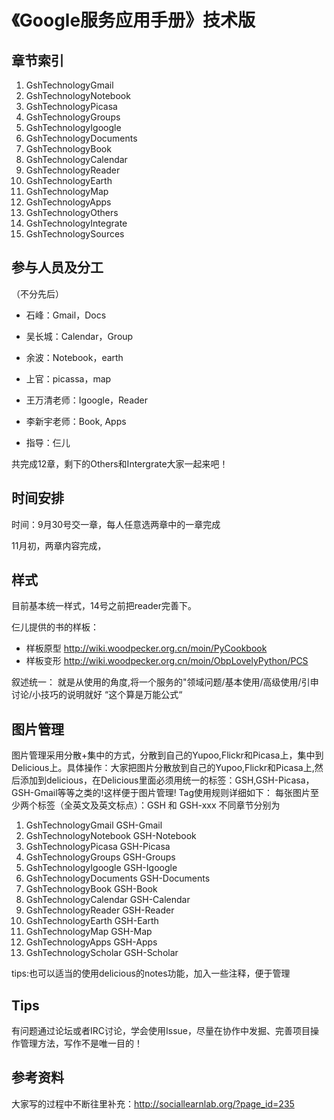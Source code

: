 # 《Google服务应用手册》技术版 #

## 章节索引 ##

  1. GshTechnologyGmail
  1. GshTechnologyNotebook
  1. GshTechnologyPicasa
  1. GshTechnologyGroups
  1. GshTechnologyIgoogle
  1. GshTechnologyDocuments
  1. GshTechnologyBook
  1. GshTechnologyCalendar
  1. GshTechnologyReader
  1. GshTechnologyEarth
  1. GshTechnologyMap
  1. GshTechnologyApps
  1. GshTechnologyOthers
  1. GshTechnologyIntegrate
  1. GshTechnologySources

## 参与人员及分工 ##
（不分先后）
  * 石峰：Gmail，Docs
  * 吴长城：Calendar，Group
  * 余波：Notebook，earth
  * 上官：picassa，map
  * 王万清老师：Igoogle，Reader
  * 李新宇老师：Book, Apps

  * 指导：仨儿

共完成12章，剩下的Others和Intergrate大家一起来吧！

## 时间安排 ##

时间：9月30号交一章，每人任意选两章中的一章完成

11月初，两章内容完成，

## 样式 ##

目前基本统一样式，14号之前把reader完善下。

仨儿提供的书的样板：
  * 样板原型 http://wiki.woodpecker.org.cn/moin/PyCookbook
  * 样板变形 http://wiki.woodpecker.org.cn/moin/ObpLovelyPython/PCS

叙述统一： 就是从使用的角度,将一个服务的"领域问题/基本使用/高级使用/引申讨论/小技巧的说明就好 “这个算是万能公式“


## 图片管理 ##

图片管理采用分散+集中的方式，分散到自己的Yupoo,Flickr和Picasa上，集中到Delicious上。具体操作：大家把图片分散放到自己的Yupoo,Flickr和Picasa上,然后添加到delicious，在Delicious里面必须用统一的标签：GSH,GSH-Picasa，GSH-Gmail等等之类的!这样便于图片管理!
Tag使用规则详细如下：
每张图片至少两个标签（全英文及英文标点）：GSH 和 GSH-xxx 不同章节分别为

  1. GshTechnologyGmail           GSH-Gmail
  1. GshTechnologyNotebook        GSH-Notebook
  1. GshTechnologyPicasa          GSH-Picasa
  1. GshTechnologyGroups          GSH-Groups
  1. GshTechnologyIgoogle         GSH-Igoogle
  1. GshTechnologyDocuments       GSH-Documents
  1. GshTechnologyBook            GSH-Book
  1. GshTechnologyCalendar        GSH-Calendar
  1. GshTechnologyReader          GSH-Reader
  1. GshTechnologyEarth           GSH-Earth
  1. GshTechnologyMap             GSH-Map
  1. GshTechnologyApps            GSH-Apps
  1. GshTechnologyScholar         GSH-Scholar

tips:也可以适当的使用delicious的notes功能，加入一些注释，便于管理

## Tips ##

有问题通过论坛或者IRC讨论，学会使用Issue，尽量在协作中发掘、完善项目操作管理方法，写作不是唯一目的！

## 参考资料 ##

大家写的过程中不断往里补充：http://sociallearnlab.org/?page_id=235